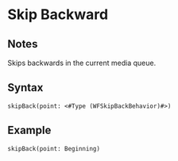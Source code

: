 # Skip Backward

## Notes
Skips backwards in the current media queue.

## Syntax

```
skipBack(point: <#Type (WFSkipBackBehavior)#>)
```

## Example
```
skipBack(point: Beginning)
```